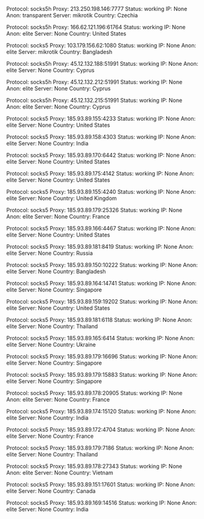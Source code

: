Protocol: socks5h
Proxy: 213.250.198.146:7777
Status: working
IP: None
Anon: transparent
Server: mikrotik
Country: Czechia

Protocol: socks5h
Proxy: 166.62.121.196:61764
Status: working
IP: None
Anon: elite
Server: None
Country: United States

Protocol: socks5
Proxy: 103.179.156.62:1080
Status: working
IP: None
Anon: elite
Server: mikrotik
Country: Bangladesh

Protocol: socks5h
Proxy: 45.12.132.188:51991
Status: working
IP: None
Anon: elite
Server: None
Country: Cyprus

Protocol: socks5h
Proxy: 45.12.132.212:51991
Status: working
IP: None
Anon: elite
Server: None
Country: Cyprus

Protocol: socks5h
Proxy: 45.12.132.215:51991
Status: working
IP: None
Anon: elite
Server: None
Country: Cyprus

Protocol: socks5
Proxy: 185.93.89.155:4233
Status: working
IP: None
Anon: elite
Server: None
Country: United States

Protocol: socks5
Proxy: 185.93.89.158:4303
Status: working
IP: None
Anon: elite
Server: None
Country: India

Protocol: socks5
Proxy: 185.93.89.170:6442
Status: working
IP: None
Anon: elite
Server: None
Country: United States

Protocol: socks5
Proxy: 185.93.89.175:4142
Status: working
IP: None
Anon: elite
Server: None
Country: United States

Protocol: socks5
Proxy: 185.93.89.155:4240
Status: working
IP: None
Anon: elite
Server: None
Country: United Kingdom

Protocol: socks5
Proxy: 185.93.89.179:25326
Status: working
IP: None
Anon: elite
Server: None
Country: France

Protocol: socks5
Proxy: 185.93.89.166:4467
Status: working
IP: None
Anon: elite
Server: None
Country: United States

Protocol: socks5
Proxy: 185.93.89.181:8419
Status: working
IP: None
Anon: elite
Server: None
Country: Russia

Protocol: socks5
Proxy: 185.93.89.150:10222
Status: working
IP: None
Anon: elite
Server: None
Country: Bangladesh

Protocol: socks5
Proxy: 185.93.89.164:14741
Status: working
IP: None
Anon: elite
Server: None
Country: Singapore

Protocol: socks5
Proxy: 185.93.89.159:19202
Status: working
IP: None
Anon: elite
Server: None
Country: United States

Protocol: socks5
Proxy: 185.93.89.181:6118
Status: working
IP: None
Anon: elite
Server: None
Country: Thailand

Protocol: socks5
Proxy: 185.93.89.165:6414
Status: working
IP: None
Anon: elite
Server: None
Country: Ukraine

Protocol: socks5
Proxy: 185.93.89.179:16696
Status: working
IP: None
Anon: elite
Server: None
Country: Singapore

Protocol: socks5
Proxy: 185.93.89.179:15883
Status: working
IP: None
Anon: elite
Server: None
Country: Singapore

Protocol: socks5
Proxy: 185.93.89.178:20905
Status: working
IP: None
Anon: elite
Server: None
Country: France

Protocol: socks5
Proxy: 185.93.89.174:15120
Status: working
IP: None
Anon: elite
Server: None
Country: India

Protocol: socks5
Proxy: 185.93.89.172:4704
Status: working
IP: None
Anon: elite
Server: None
Country: France

Protocol: socks5
Proxy: 185.93.89.179:7186
Status: working
IP: None
Anon: elite
Server: None
Country: Thailand

Protocol: socks5
Proxy: 185.93.89.178:27343
Status: working
IP: None
Anon: elite
Server: None
Country: Vietnam

Protocol: socks5
Proxy: 185.93.89.151:17601
Status: working
IP: None
Anon: elite
Server: None
Country: Canada

Protocol: socks5
Proxy: 185.93.89.169:14516
Status: working
IP: None
Anon: elite
Server: None
Country: India

